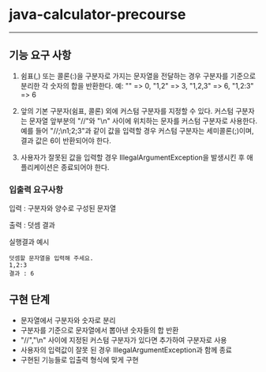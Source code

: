 # java-calculator-precourse

---
## 기능 요구 사항
1. 쉼표(,) 또는 콜론(:)을 구분자로 가지는 문자열을 전달하는 경우 구분자를 기준으로 분리한 각 숫자의 합을 반환한다. 
   예: "" => 0, "1,2" => 3, "1,2,3" => 6, "1,2:3" => 6


2. 앞의 기본 구분자(쉼표, 콜론) 외에 커스텀 구분자를 지정할 수 있다. 커스텀 구분자는 문자열 앞부분의 "//"와 "\n" 사이에 위치하는 문자를 커스텀 구분자로 사용한다. 
   예를 들어 "//;\n1;2;3"과 같이 값을 입력할 경우 커스텀 구분자는 세미콜론(;)이며, 결과 값은 6이 반환되어야 한다.


3. 사용자가 잘못된 값을 입력할 경우 IllegalArgumentException을 발생시킨 후 애플리케이션은 종료되어야 한다.

### 입출력 요구사항

입력 : 구분자와 양수로 구성된 문자열

출력 : 덧셈 결과

실행결과 예시 

    덧셈할 문자열을 입력해 주세요.
    1,2:3
    결과 : 6

## 구현 단계
* 문자열에서 구분자와 숫자로 분리
* 구분자를 기준으로 문자열에서 뽑아낸 숫자들의 합 반환
* "//","\n" 사이에 지정된 커스텀 구분자가 있다면 추가하여 구분자로 사용
* 사용자의 입력값이 잘못 된 경우 IllegalArgumentException과 함께 종료
* 구현된 기능들로 입출력 형식에 맞게 구현